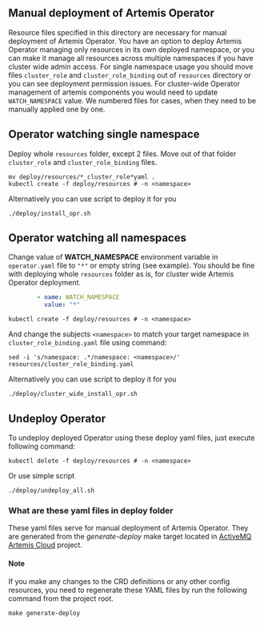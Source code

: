 ## Manual deployment of Artemis Operator
Resource files specified in this directory are necessary for manual deployment of Artemis Operator.
You have an option to deploy Artemis Operator managing only resources in its own deployed namespace, or you can make it
manage all resources across multiple namespaces if you have cluster wide admin access.
For single namespace usage you should move files `cluster_role` and `cluster_role_binding` out of `resources` directory or you can see deployment permission issues.
For cluster-wide Operator management of artemis components you would need to update `WATCH_NAMESPACE` value.
We numbered files for cases, when they need to be manually applied one by one.

## Operator watching single namespace

Deploy whole `resources` folder, except 2 files. Move out of that folder `cluster_role` and `cluster_role_binding` files.

```shell
mv deploy/resources/*_cluster_role*yaml .
kubectl create -f deploy/resources # -n <namespace>
```

Alternatively you can use script to deploy it for you
```shell
./deploy/install_opr.sh
```

## Operator watching all namespaces

Change value of **WATCH_NAMESPACE** environment variable in `operator.yaml` file to `"*"` or empty string (see example).
You should be fine with deploying whole `resources` folder as is, for cluster wide Artemis Operator deployment.

```yaml
        - name: WATCH_NAMESPACE
          value: "*"
```

```shell
kubectl create -f deploy/resources # -n <namespace>
```

And change the subjects `<namespace>` to match your target namespace in `cluster_role_binding.yaml` file using command:
```shell
sed -i 's/namespace: .*/namespace: <namespace>/' resources/cluster_role_binding.yaml
```

Alternatively you can use script to deploy it for you
```shell
./deploy/cluster_wide_install_opr.sh
```

## Undeploy Operator
 
To undeploy deployed Operator using these deploy yaml files, just execute following command:
```shell
kubectl delete -f deploy/resources # -n <namespace>
```

Or use simple script
```shell
./deploy/undeploy_all.sh
```

### What are these yaml files in deploy folder

These yaml files serve for manual deployment of Artemis Operator. 
They are generated from the *generate-deploy* make target located in 
[ActiveMQ Artemis Cloud](https://github.com/artemiscloud/activemq-artemis-operator) project.

#### Note ####

If you make any changes to the CRD definitions or any other config resources, you need to regenerate these YAML files 
by run the following command from the project root.

```
make generate-deploy
```
